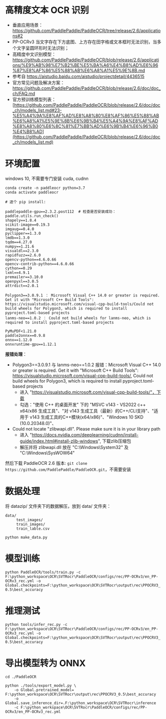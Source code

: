 # 高精度文本 OCR 识别

+ 垂直应用场景：https://github.com/PaddlePaddle/PaddleOCR/tree/release/2.6/applications#2
+ PP-OCRv3 当文字存在下方底图、上方存在田字格或文本框时无法识别，当多个文字呈圆环形时无法识别；
+ 高精度中文识别模型：https://github.com/PaddlePaddle/PaddleOCR/blob/release/2.6/applications/%E9%AB%98%E7%B2%BE%E5%BA%A6%E4%B8%AD%E6%96%87%E8%AF%86%E5%88%AB%E6%A8%A1%E5%9E%8B.md
+ 参考自 https://aistudio.baidu.com/aistudio/projectdetail/4436515
+ 官方常见问题及解决方案：https://github.com/PaddlePaddle/PaddleOCR/blob/release/2.6/doc/doc_ch/FAQ.md
+ 官方预训练模型列表：[https://github.com/PaddlePaddle/PaddleOCR/blob/release/2.6/doc/doc_ch/models_list.md#23-%E5%A4%9A%E8%AF%AD%E8%A8%80%E8%AF%86%E5%88%AB%E6%A8%A1%E5%9E%8B%E6%9B%B4%E5%A4%9A%E8%AF%AD%E8%A8%80%E6%8C%81%E7%BB%AD%E6%9B%B4%E6%96%B0%E4%B8%AD](https://github.com/PaddlePaddle/PaddleOCR/blob/release/2.6/doc/doc_ch/models_list.md)

# 环境配置

windows 10, 不需要专门安装 cuda, cudnn

```
conda create -n paddleocr python=3.7
conda activate paddleocr

# 逐个 pip install:

paddlepaddle-gpu==2.3.2.post112  # 检查是否安装成功：paddle.utils.run_check()
shapely==1.8.4
scikit-image==0.19.3
imgaug==0.4.0
pyclipper==1.3.0
lmdb==1.3.0
tqdm==4.27.0
numpy==1.21.6
visualdl==2.3.0
rapidfuzz==2.6.0
opencv-python==4.6.0.66
opencv-contrib-python==4.6.0.66
cython==0.29
lxml==4.9.1
premailer==3.10.0
openpyxl==3.0.5
attrdict==2.0.1

Polygon3==3.0.9.1 ： Microsoft Visual C++ 14.0 or greater is required. Get it with "Microsoft C++ Build Tools": https://visualstudio.microsoft.com/visual-cpp-build-tools/Could not build wheels for Polygon3, which is required to install pyproject.toml-based projects
lanms-neo==1.0.2 ： Could not build wheels for lanms-neo, which is required to install pyproject.toml-based projects

PyMuPDF<1.21.0
paddle2onnx==0.9.8
onnx==1.12.0
onnxruntime-gpu==1.12.1
```

**报错处理**：

+ Polygon3==3.0.9.1 与 lanms-neo==1.0.2 报错：Microsoft Visual C++ 14.0 or greater is required. Get it with "Microsoft C++ Build Tools": https://visualstudio.microsoft.com/visual-cpp-build-tools/, Could not build wheels for Polygon3, which is required to install pyproject.toml-based projects
    - 进入 "https://visualstudio.microsoft.com/visual-cpp-build-tools/"，下载
    - 勾选："使用 C++ 的桌面开发" 下的 "MSVC v143 - VS2022 c++ x64/x86 生成工具"、"对 v143 生成工具（最新）的C++/CLI支持"、"适用于 v143 生成工具的C++模块(x64/x86)"、"Windows 10 SKD (10.0.20348.0)"、
+ Could not locate "zlibwapi.dll". Please make sure it is in your library path
    - 进入 "https://docs.nvidia.com/deeplearning/cudnn/install-guide/index.html#install-zlib-windows", 下载zlib压缩包
    - 解压并将 zlibwapi.dll 放在 "C:\Windows\System32" 及 "C:\Windows\SysWOW64"



然后下载 PaddleOCR 2.6 版本: `git clone https://github.com/PaddlePaddle/PaddleOCR.git`，不需要安装



# 数据处理

将 datazip/ 文件夹下的数据解压，放到 data/ 文件夹：

```
data/
     test_images/
     train_images/
     train_lable.csv
```

`python make_data.py`


# 模型训练


`python PaddleOCR/tools/train.py -c F:\python_workspace\OCR\SVTRocr\PaddleOCR/configs/rec/PP-OCRv3/en_PP-OCRv3_rec.yml -o Global.checkpoints=F:\python_workspace\OCR\SVTRocr\output\rec\PPOCRV3_0.5\best_accuracy`


# 推理测试


`python tools/infer_rec.py -c F:\python_workspace\OCR\SVTRocr\PaddleOCR/configs/rec/PP-OCRv3/en_PP-OCRv3_rec.yml -o Global.checkpoints=F:\python_workspace\OCR\SVTRocr\output\rec\PPOCRV3_0.5\best_accuracy
`

# 导出模型转为 ONNX

```
cd ./PaddleOCR

python ./tools/export_model.py \
    -o Global.pretrained_model= F:\python_workspace\OCR\SVTRocr\output\rec\PPOCRV3_0.5\best_accuracy
    -o Global.save_inference_dir=.F:\python_workspace\OCR\SVTRocr\inference
    -c F:\python_workspace\OCR\SVTRocr\PaddleOCR/configs/rec/PP-OCRv3/en_PP-OCRv3_rec.yml

```

